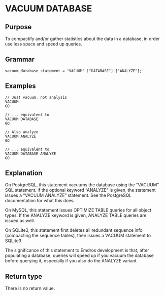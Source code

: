# VACUUM DATABASE

## Purpose

To compactify and/or gather statistics about the data in a database,
in order use less space and speed up queries.

## Grammar

```
vacuum_database_statement = "VACUUM" ["DATABASE"] ["ANALYZE"];

```

## Examples

```
// Just vacuum, not analysis
VACUUM
GO

// ... equivalent to
VACUUM DATABASE
GO

// Also analyze
VACUUM ANALYZE
GO

// ... equivalent to
VACUUM DATABASE ANALYZE
GO
```

## Explanation

On PostgreSQL, this statement vacuums the database using the “VACUUM”
SQL statement. If the optional keyword “ANALYZE” is given, the statement
issues a “VACUUM ANALYZE” statement. See the PostgreSQL documentation
for what this does.

On MySQL, this statement issues OPTIMIZE TABLE queries for all object
types. If the ANALYZE keyword is given, ANALYZE TABLE queries are issued
as well.

On SQLite3, this statement first deletes all redundant sequence info
(compacting the sequence tables), then issues a VACUUM statement to
SQLite3.

The significance of this statement to Emdros development is that,
after populating a database, queries will speed up if you vacuum the
database before querying it, especially if you also do the ANALYZE
variant.

## Return type

There is no return value.



